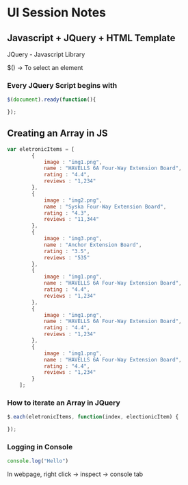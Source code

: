 # UI Session Notes 

## Javascript + JQuery + HTML Template 

JQuery - Javascript Library

$() -> To select an element

### Every JQuery Script begins with 

```js
$(document).ready(function(){

});
```

## Creating an Array in JS

```js
var eletronicItems = [
        {
            image : "img1.png",
            name : "HAVELLS 6A Four-Way Extension Board",
            rating : "4.4",
            reviews : "1,234"
        },
        {
            image : "img2.png",
            name : "Syska Four-Way Extension Board",
            rating : "4.3",
            reviews : "11,344"
        },
        {
            image : "img3.png",
            name : "Anchor Extension Board",
            rating : "3.5",
            reviews : "535"
        },
        {
            image : "img1.png",
            name : "HAVELLS 6A Four-Way Extension Board",
            rating : "4.4",
            reviews : "1,234"
        },
        {
            image : "img1.png",
            name : "HAVELLS 6A Four-Way Extension Board",
            rating : "4.4",
            reviews : "1,234"
        },
        {
            image : "img1.png",
            name : "HAVELLS 6A Four-Way Extension Board",
            rating : "4.4",
            reviews : "1,234"
        }
    ];
```

### How to iterate an Array in JQuery 


```js
$.each(eletronicItems, function(index, electionicItem) {

});
```

### Logging in Console

```js
console.log("Hello")
```

In webpage, right click -> inspect -> console tab 


